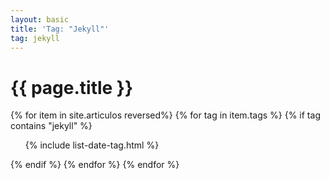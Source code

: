 ```yaml
---
layout: basic
title: 'Tag: "Jekyll"'
tag: jekyll
---
```


<h1>{{ page.title }}</h1>

{% for item in site.articulos reversed%}
{% for tag in item.tags %}
{% if tag contains "jekyll" %}
<ul>
    {% include list-date-tag.html %}
</ul>
{% endif %}
{% endfor %}
{% endfor %}